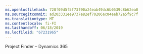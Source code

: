 ```yaml
---
ms.openlocfilehash: 728f09d5f5f73f90a24eab49dc6b0539c8b62ea0
ms.sourcegitcommit: ad203331ee9737e82ef70206ac04eeb72a5f9c7f
ms.translationtype: MT
ms.contentlocale: fi-FI
ms.lasthandoff: 06/18/2019
ms.locfileid: "67231965"
---
```

Project Finder – Dynamics 365
